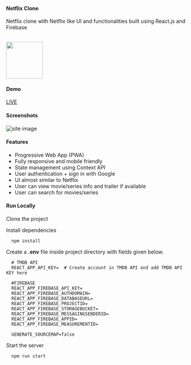 #### Netflix Clone

Netflix clone with Netflix like UI and functionalities built using React.js and Firebase

<br/>
<img align="center" src="https://upload.wikimedia.org/wikipedia/commons/0/08/Netflix_2015_logo.svg" height="100" alt="" />
<br/>

#### Demo

[LIVE](https://my-netflix-clone-3ll6.vercel.app/)

#### Screenshots

![site image](https://i.imgur.com/xaZ8L6P.jpg)

#### Features

- Progressive Web App (PWA)
- Fully responsive and mobile friendly
- State management using Context API
- User authentication + sign in with Google
- UI almost similar to Netflix
- User can view movie/series info and trailer if available
- User can search for movies/series

#### Run Locally

Clone the project

Install dependencies

```
  npm install
```

Create a **.env** file inside project directory with fields given below.

```
  # TMDB API
  REACT_APP_API_KEY=  # Create account in TMDB API and add TMDB API KEY here

  #FIREBASE
  REACT_APP_FIREBASE_API_KEY=
  REACT_APP_FIREBASE_AUTHDOMAIN=
  REACT_APP_FIREBASE_DATABASEURL=
  REACT_APP_FIREBASE_PROJECTID=
  REACT_APP_FIREBASE_STORAGEBUCKET=
  REACT_APP_FIREBASE_MESSAGINGSENDERID=
  REACT_APP_FIREBASE_APPID=
  REACT_APP_FIREBASE_MEASUREMENTID=

  GENERATE_SOURCEMAP=false
```

Start the server

```
  npm run start
```
